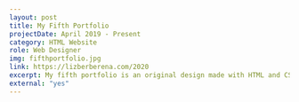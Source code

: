 ```yaml
---
layout: post
title: My Fifth Portfolio
projectDate: April 2019 - Present
category: HTML Website
role: Web Designer
img: fifthportfolio.jpg
link: https://lizberberena.com/2020
excerpt: My fifth portfolio is an original design made with HTML and CSS.
external: "yes"
---
```

